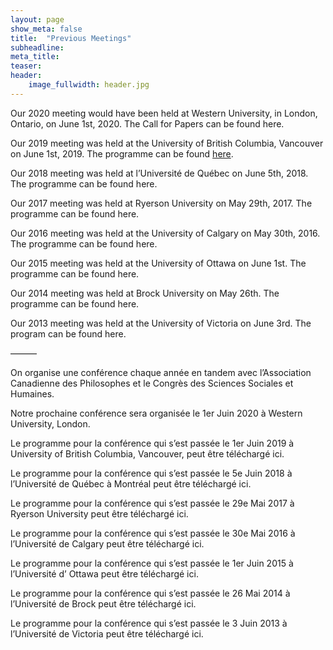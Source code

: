 ```yaml
---
layout: page
show_meta: false
title:  "Previous Meetings"
subheadline:
meta_title:
teaser:
header:
    image_fullwidth: header.jpg
---
```

Our 2020 meeting would have been held at Western University, in London, Ontario, on June 1st, 2020. The Call for Papers can be found here.

Our 2019 meeting was held at the University of British Columbia, Vancouver on June 1st, 2019. The programme can be found [here][1].

Our 2018 meeting was held at l’Université de Québec on June 5th, 2018. The programme can be found here.

Our 2017 meeting was held at Ryerson University on May 29th, 2017. The programme can be found here.

Our 2016 meeting was held at the University of Calgary on May 30th, 2016. The programme can be found here.

Our 2015 meeting was held at the University of Ottawa on June 1st.  The programme can be found here.

Our 2014 meeting was held at Brock University on May 26th.  The programme can be found here.

Our 2013 meeting was held at the University of Victoria on June 3rd.  The program can be found here.

———

On organise une conférence chaque année en tandem avec l’Association Canadienne des Philosophes et le Congrès des Sciences Sociales et Humaines.

Notre prochaine conférence sera organisée le 1er Juin 2020 à Western University, London.

Le programme pour la conférence qui s’est passée le 1er Juin 2019 à University of British Columbia, Vancouver,  peut être téléchargé ici.

Le programme pour la conférence qui s’est passée le 5e Juin 2018 à l’Université de Québec à Montréal peut être téléchargé ici.

Le programme pour la conférence qui s’est passée le 29e Mai 2017 à Ryerson University peut être téléchargé ici.

Le programme pour la conférence qui s’est passée le 30e Mai 2016 à l’Université de Calgary peut être téléchargé ici.

Le programme pour la conférence qui s’est passée le 1er Juin 2015 à l’Université d’ Ottawa peut être téléchargé ici.

Le programme pour la conférence qui s’est passée le 26 Mai 2014 à l’Université de Brock  peut être téléchargé ici.

Le programme pour la conférence qui s’est passée le 3 Juin 2013  à l’Université de Victoria peut être téléchargé ici.

[1]: https://github.com/CSCP-SCPC/cscp-scpc.github.io/blob/main/files/CSCP2013Programme.pdf
